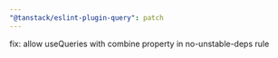 ```yaml
---
"@tanstack/eslint-plugin-query": patch
---
```


fix: allow useQueries with combine property in no-unstable-deps rule
